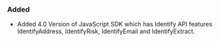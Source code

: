 
### Added
- Added 4.0 Version of JavaScript SDK which has Identify API features IdentifyAddress, IdentifyRisk, IdentifyEmail and IdentifyExtract.

